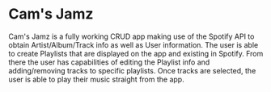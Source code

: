 # Cam's Jamz

Cam's Jamz is a fully working CRUD app making use of the Spotify API to obtain Artist/Album/Track info as well as User information. The user is able to create Playlists that are displayed on the app and existing in Spotify. From there the user has capabilities of editing the Playlist info and adding/removing tracks to specific playlists. Once tracks are selected, the user is able to play their music straight from the app.
